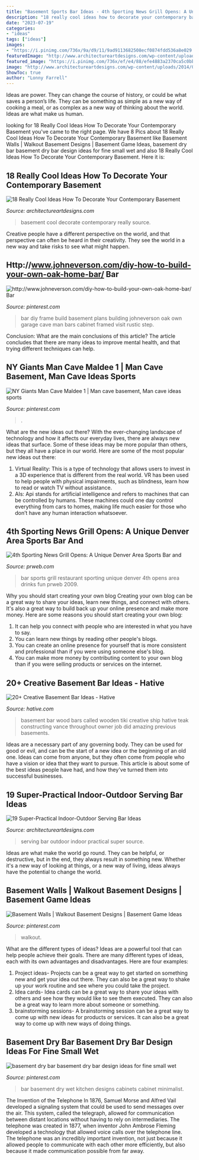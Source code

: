 ```yaml
---
title: "Basement Sports Bar Ideas - 4th Sporting News Grill Opens: A Unique Denver Area Sports Bar And"
description: "18 really cool ideas how to decorate your contemporary basement"
date: "2023-07-19"
categories:
- "ideas"
tags: ["ideas"]
images:
- "https://i.pinimg.com/736x/9a/d9/11/9ad9113682508ecf0874fdd536a8e029.jpg"
featuredImage: "http://www.architectureartdesigns.com/wp-content/uploads/2014/02/412.jpg"
featured_image: "https://i.pinimg.com/736x/ef/e4/88/efe4883a2370ca5c0bb7f42943edc298.jpg"
image: "http://www.architectureartdesigns.com/wp-content/uploads/2014/02/412.jpg"
ShowToc: true
author: "Lonny Farrell"
---
```



Ideas are power. They can change the course of history, or could be what saves a person’s life. They can be something as simple as a new way of cooking a meal, or as complex as a new way of thinking about the world. Ideas are what make us human.

	

		
looking for 18 Really Cool Ideas How To Decorate Your Contemporary Basement you've came to the right page. We have 8 Pics about 18 Really Cool Ideas How To Decorate Your Contemporary Basement like Basement Walls | Walkout Basement Designs | Basement Game Ideas, basement dry bar basement dry bar design ideas for fine small wet and also 18 Really Cool Ideas How To Decorate Your Contemporary Basement. Here it is:
		
    
## 18 Really Cool Ideas How To Decorate Your Contemporary Basement

<img loading=lazy src="https://www.architectureartdesigns.com/wp-content/uploads/2015/11/936-630x419.jpg" onerror="this.onerror=null;this.src='https://tse3.mm.bing.net/th?id=OIP.kQtYeUrqCKXcU6KbUhLBmQHaE7&amp;pid=15.1';" alt="18 Really Cool Ideas How To Decorate Your Contemporary Basement">

_Source: architectureartdesigns.com_

>basement cool decorate contemporary really source. 

	

Creative people have a different perspective on the world, and that perspective can often be heard in their creativity. They see the world in a new way and take risks to see what might happen.

    
## Http://www.johneverson.com/diy-how-to-build-your-own-oak-home-bar/ Bar

<img loading=lazy src="https://i.pinimg.com/736x/9a/d9/11/9ad9113682508ecf0874fdd536a8e029.jpg" onerror="this.onerror=null;this.src='https://tse2.mm.bing.net/th?id=OIP.IhFvTKtylLlHH1vDko0nEAHaJ3&amp;pid=15.1';" alt="http://www.johneverson.com/diy-how-to-build-your-own-oak-home-bar/ Bar">

_Source: pinterest.com_

>bar diy frame build basement plans building johneverson oak own garage cave man bars cabinet framed visit rustic step. 

	

Conclusion: What are the main conclusions of this article?
The article concludes that there are many ideas to improve mental health, and that trying different techniques can help.

    
## NY Giants Man Cave Maldee 1 | Man Cave Basement, Man Cave Ideas Sports

<img loading=lazy src="https://i.pinimg.com/736x/ef/e4/88/efe4883a2370ca5c0bb7f42943edc298.jpg" onerror="this.onerror=null;this.src='https://tse1.mm.bing.net/th?id=OIP.-GwSuhY6BcmgRsd96mvPVQHaFj&amp;pid=15.1';" alt="NY Giants Man Cave Maldee 1 | Man cave basement, Man cave ideas sports">

_Source: pinterest.com_

>. 

	

What are the new ideas out there?
With the ever-changing landscape of technology and how it affects our everyday lives, there are always new ideas that surface. Some of these ideas may be more popular than others, but they all have a place in our world. Here are some of the most popular new ideas out there: 
1. Virtual Reality: This is a type of technology that allows users to invest in a 3D experience that is different from the real world. VR has been used to help people with physical impairments, such as blindness, learn how to read or watch TV without assistance. 
2. AIs: Api stands for artificial intelligence and refers to machines that can be controlled by humans. These machines could one day control everything from cars to homes, making life much easier for those who don’t have any human interaction whatsoever. 

    
## 4th Sporting News Grill Opens: A Unique Denver Area Sports Bar And

<img loading=lazy src="http://ww1.prweb.com/prfiles/2009/05/29/82814/barlg.jpg" onerror="this.onerror=null;this.src='https://tse2.mm.bing.net/th?id=OIP.-tIgaIQKuXE6vE0vJpNIxAHaE8&amp;pid=15.1';" alt="4th Sporting News Grill Opens: A Unique Denver Area Sports Bar and">

_Source: prweb.com_

>bar sports grill restaurant sporting unique denver 4th opens area drinks fun prweb 2009. 

	

Why you should start creating your own blog
Creating your own blog can be a great way to share your ideas, learn new things, and connect with others. It's also a great way to build back up your online presence and make more money. Here are some reasons you should start creating your own blog: 
1. It can help you connect with people who are interested in what you have to say. 
2. You can learn new things by reading other people's blogs. 
3. You can create an online presence for yourself that is more consistent and professional than if you were using someone else's blog. 
4. You can make more money by contributing content to your own blog than if you were selling products or services on the internet.

    
## 20+ Creative Basement Bar Ideas - Hative

<img loading=lazy src="https://hative.com/wp-content/uploads/2014/05/basement-bar-ideas/24-wooden-basement-bar.jpg" onerror="this.onerror=null;this.src='https://tse1.mm.bing.net/th?id=OIP.G3Wc7nnPznAkOCD2nfyNlgHaFj&amp;pid=15.1';" alt="20+ Creative Basement Bar Ideas - Hative">

_Source: hative.com_

>basement bar wood bars called wooden tiki creative ship hative teak constructing vance throughout owner job did amazing previous basements. 

	

Ideas are a necessary part of any governing body. They can be used for good or evil, and can be the start of a new idea or the beginning of an old one. Ideas can come from anyone, but they often come from people who have a vision or idea that they want to pursue. This article is about some of the best ideas people have had, and how they've turned them into successful businesses.

    
## 19 Super-Practical Indoor-Outdoor Serving Bar Ideas

<img loading=lazy src="http://www.architectureartdesigns.com/wp-content/uploads/2014/02/412.jpg" onerror="this.onerror=null;this.src='https://tse3.mm.bing.net/th?id=OIP.9GSeqOubzO_mSJMlWeNJcAHaJ4&amp;pid=15.1';" alt="19 Super-Practical Indoor-Outdoor Serving Bar Ideas">

_Source: architectureartdesigns.com_

>serving bar outdoor indoor practical super source. 

	

Ideas are what make the world go round. They can be helpful, or destructive, but in the end, they always result in something new. Whether it's a new way of looking at things, or a new way of living, ideas always have the potential to change the world.

    
## Basement Walls | Walkout Basement Designs | Basement Game Ideas

<img loading=lazy src="https://i.pinimg.com/736x/c5/91/17/c59117b71645e395f2508ff487463d16.jpg" onerror="this.onerror=null;this.src='https://tse2.mm.bing.net/th?id=OIP.euNQnytyZNxolDb9q_MJ7AHaJ4&amp;pid=15.1';" alt="Basement Walls | Walkout Basement Designs | Basement Game Ideas">

_Source: pinterest.com_

>walkout. 

	

What are the different types of ideas?
Ideas are a powerful tool that can help people achieve their goals. There are many different types of ideas, each with its own advantages and disadvantages. Here are four examples: 
1. Project ideas- Projects can be a great way to get started on something new and get your idea out there. They can also be a great way to shake up your work routine and see where you could take the project. 
2. Idea cards- Idea cards can be a great way to share your ideas with others and see how they would like to see them executed. They can also be a great way to learn more about someone or something. 
3. brainstorming sessions- A brainstorming session can be a great way to come up with new ideas for products or services. It can also be a great way to come up with new ways of doing things.

    
## Basement Dry Bar Basement Dry Bar Design Ideas For Fine Small Wet

<img loading=lazy src="https://i.pinimg.com/736x/60/be/61/60be610e945c63f90f0bdfdf2f0eceb6.jpg" onerror="this.onerror=null;this.src='https://tse3.mm.bing.net/th?id=OIP.lhYSaB0pPMNxCCDrunxA0AHaLH&amp;pid=15.1';" alt="basement dry bar basement dry bar design ideas for fine small wet">

_Source: pinterest.com_

>bar basement dry wet kitchen designs cabinets cabinet minimalist. 

	

The Invention of the Telephone
In 1876, Samuel Morse and Alfred Vail developed a signaling system that could be used to send messages over the air. This system, called the telegraph, allowed for communication between distant locations without having to rely on intermediaries. The telephone was created in 1877, when inventor John Ambrose Fleming developed a technology that allowed voice calls over the telephone line. The telephone was an incredibly important invention, not just because it allowed people to communicate with each other more efficiently, but also because it made communication possible from far away.

